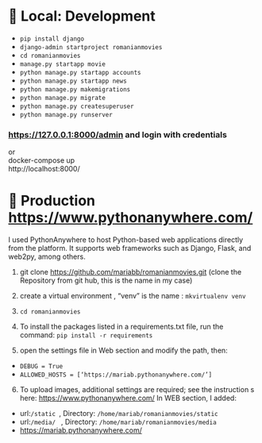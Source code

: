 # 💽 Local: Development
   
 * `pip install django` 
 * `django-admin startproject romanianmovies`
 * `cd romanianmovies`
 * `manage.py startapp movie`
 * `python manage.py startapp accounts`
 * `python manage.py startapp news`
 * `python manage.py makemigrations`
 * `python manage.py migrate`
 * `python manage.py createsuperuser`
 * `python manage.py runserver`
  
### https://127.0.0.1:8000/admin and login with credentials
 or<br>
docker-compose up<br>
http://localhost:8000/

# 🐍 Production https://www.pythonanywhere.com/
I used PythonAnywhere to host Python-based web applications directly from the platform. It supports web frameworks such as Django, Flask, and web2py, among others.

1. git clone https://github.com/mariabb/romanianmovies.git  (clone the Repository from git hub, this is the name in my case)
2. create a virtual environment , “venv” is the name :
`mkvirtualenv venv`
3. `cd romanianmovies `
4. To install the packages listed in a requirements.txt file, run the command: 
`pip install -r requirements`

5. open the settings file in Web section and modify the path, then:
* `DEBUG = True`
* `ALLOWED_HOSTS = [‘https://mariab.pythonanywhere.com/’] `
6. To  upload images, additional settings are required; see the instruction s here: https://www.pythonanywhere.com/
In WEB section, I added:
* url:`/static `, Directory: `/home/mariab/romanianmovies/static `
* url:`/media/ ` , Directory: `/home/mariab/romanianmovies/media `
* https://mariab.pythonanywhere.com/
  
